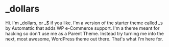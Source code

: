 _dollars
========

Hi. I'm _dollars, or _$ if you like. I'm a version of the starter theme called _s by Automattic that adds WP e-Commerce support. I'm a theme meant for hacking so don't use me as a Parent Theme. Instead try turning me into the next, most awesome, WordPress theme out there. That's what I'm here for.
